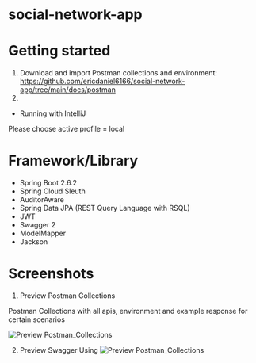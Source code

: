 # social-network-app

# Getting started

1. Download and import Postman collections and environment: https://github.com/ericdaniel6166/social-network-app/tree/main/docs/postman
2. 
- Running with IntelliJ

Please choose active profile = local

# Framework/Library

- Spring Boot 2.6.2
- Spring Cloud Sleuth
- AuditorAware
- Spring Data JPA (REST Query Language with RSQL)
- JWT
- Swagger 2
- ModelMapper
- Jackson



# Screenshots
1. Preview Postman Collections

Postman Collections with all apis, environment and example response for certain scenarios

![Preview Postman_Collections](https://github.com/ericdaniel6166/social-network-app/blob/main/docs/images/Preview_Postman_collections.png)

2. Preview Swagger
Using 
![Preview Postman_Collections](https://github.com/ericdaniel6166/social-network-app/blob/main/docs/images/Preview_Swagger.png)
